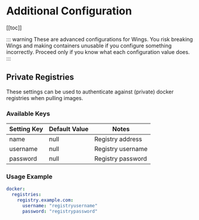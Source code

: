 # Additional Configuration

[[toc]]

::: warning
These are advanced configurations for Wings. You risk breaking Wings and making containers unusable if
you configure something incorrectly. Proceed only if you know what each configuration value does.
:::

## Private Registries

These settings can be used to authenticate against (private) docker registries when pulling images.

### Available Keys

| Setting Key | Default Value | Notes |
|-------------|---------------|-------|
| name        | null          | Registry address |
| username    | null          | Registry username |
| password    | null          | Registry password |


### Usage Example

```yml
docker:
  registries:
    registry.example.com:
      username: "registryusername"
      password: "registrypassword"
```
